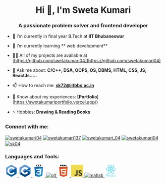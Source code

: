 <h1 align="center">Hi 👋, I'm Sweta Kumari</h1>
<h3 align="center">A passionate problem solver and frontend developer</h3>

- 🔭 I’m currently in final year B.Tech at **IIT Bhubaneswar**

- 🌱 I’m currently learning ** web development**

<!-- - 👯 I’m looking to collaborate on **some really cool web development projects** -->

- 👨‍💻 All of my projects are available at [https://github.com/swetakumari04](https://github.com/swetakumari04)

- 💬 Ask me about: **C/C++, DSA, OOPS, OS, DBMS, HTML, CSS, JS, ReactJs.....**

- 📫 How to reach me: **sk72@iitbbs.ac.in**

- 📄 Know about my experiences: **[Portfolio]** (https://swetakumariportfolio.vercel.app/)

- ⚡ Hobbies: **Drawing & Reading Books**

<h3 align="left">Connect with me:</h3>
<p align="left">
<a href="https://linkedin.com/in/swetakumari04" target="blank"><img align="center" src="https://raw.githubusercontent.com/rahuldkjain/github-profile-readme-generator/master/src/images/icons/Social/linked-in-alt.svg" alt="swetakumari04" height="30" width="40" /></a>
<a href="https://fb.com/swetakumari137" target="blank"><img align="center" src="https://raw.githubusercontent.com/rahuldkjain/github-profile-readme-generator/master/src/images/icons/Social/facebook.svg" alt="swetakumari137" height="30" width="40" /></a>
<a href="https://instagram.com/swetakumari_04" target="blank"><img align="center" src="https://raw.githubusercontent.com/rahuldkjain/github-profile-readme-generator/master/src/images/icons/Social/instagram.svg" alt="swetakumari_04" height="30" width="40" /></a>
<a href="https://www.leetcode.com/swetakumari04" target="blank"><img align="center" src="https://raw.githubusercontent.com/rahuldkjain/github-profile-readme-generator/master/src/images/icons/Social/leet-code.svg" alt="swetakumari04" height="30" width="40" /></a>
<a href="https://auth.geeksforgeeks.org/user/sk04" target="blank"><img align="center" src="https://raw.githubusercontent.com/rahuldkjain/github-profile-readme-generator/master/src/images/icons/Social/geeks-for-geeks.svg" alt="sk04" height="30" width="40" /></a>
</p>

<h3 align="left">Languages and Tools:</h3>
<p align="left"> <a href="https://www.cprogramming.com/" target="_blank" rel="noreferrer"> <img src="https://raw.githubusercontent.com/devicons/devicon/master/icons/c/c-original.svg" alt="c" width="40" height="40"/> </a> <a href="https://www.w3schools.com/cpp/" target="_blank" rel="noreferrer"> <img src="https://raw.githubusercontent.com/devicons/devicon/master/icons/cplusplus/cplusplus-original.svg" alt="cplusplus" width="40" height="40"/> </a> <a href="https://www.w3schools.com/css/" target="_blank" rel="noreferrer"> <img src="https://raw.githubusercontent.com/devicons/devicon/master/icons/css3/css3-original-wordmark.svg" alt="css3" width="40" height="40"/> </a> <a href="https://git-scm.com/" target="_blank" rel="noreferrer"> <img src="https://www.vectorlogo.zone/logos/git-scm/git-scm-icon.svg" alt="git" width="40" height="40"/> </a> <a href="https://www.w3.org/html/" target="_blank" rel="noreferrer"> <img src="https://raw.githubusercontent.com/devicons/devicon/master/icons/html5/html5-original-wordmark.svg" alt="html5" width="40" height="40"/> </a> <a href="https://developer.mozilla.org/en-US/docs/Web/JavaScript" target="_blank" rel="noreferrer"> <img src="https://raw.githubusercontent.com/devicons/devicon/master/icons/javascript/javascript-original.svg" alt="javascript" width="40" height="40"/> </a> <a href="https://www.mathworks.com/" target="_blank" rel="noreferrer"> <img src="https://upload.wikimedia.org/wikipedia/commons/2/21/Matlab_Logo.png" alt="matlab" width="40" height="40"/> </a> <a href="https://reactjs.org/" target="_blank" rel="noreferrer"> <img src="https://raw.githubusercontent.com/devicons/devicon/master/icons/react/react-original-wordmark.svg" alt="react" width="40" height="40"/> </a> </p>

